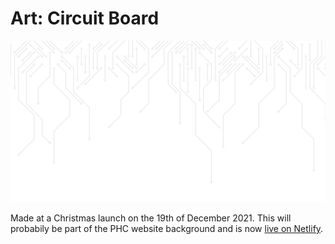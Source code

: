 
# Art: Circuit Board

<p align="center">
<img src="./screenshot-2.png">
</p>

Made at a Christmas launch on the 19th of December 2021. This will probabily be part of the PHC website background and is now [live on Netlify](https://lucid-yalow-6957d6.netlify.app).
